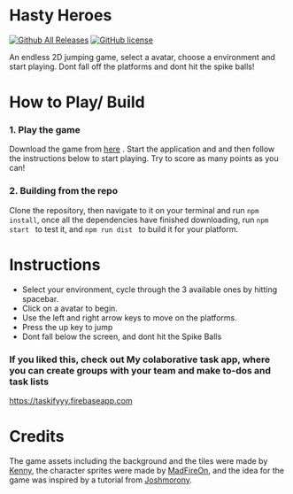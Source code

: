 # Hasty Heroes

[![Github All Releases](https://img.shields.io/github/downloads/aveek-saha/HastyHeroes/total.svg?style=for-the-badge)](https://github.com/Aveek-Saha/HastyHeroes) [![GitHub license](https://img.shields.io/github/license/Aveek-Saha/HastyHeroes.svg?style=for-the-badge)](https://github.com/Aveek-Saha/HastyHeroes/blob/master/LICENSE.md)


An endless 2D jumping game, select a avatar, choose a environment and start playing. Dont fall off the platforms and dont hit the spike balls!


# How to Play/ Build
### 1. Play the game
Download the game from <a href="https://github.com/Aveek-Saha/HastyHeroes/releases">here</a> . Start the application and and then follow the instructions below to start playing. Try to score as many points as you can!
### 2. Building from the repo
Clone the repository, then navigate to it on your terminal and run ```npm install```, once all the dependencies have finished downloading, run ```npm start ``` to test it, and ```npm run dist ``` to build it for your platform.


# Instructions
<ul>
  <li>Select your environment, cycle through the 3 available ones by hitting spacebar.</li>
  <li>Click on a avatar to begin.</li>
  <li>Use the left and right arrow keys to move on the platforms.</li>
  <li>Press the up key to jump</li>
  <li>Dont fall below the screen, and dont hit the Spike Balls</li>
</ul>

### If you liked this, check out My colaborative task app, where you can create groups with your team and make to-dos and task lists
https://taskifyyy.firebaseapp.com

#  Credits
The game assets including the background and the tiles were made by <a href="http://kenney.nl">Kenny</a>, the character sprites were made by <a href="https://swapnilrane24.itch.io/square-characters"> MadFireOn</a>, and the idea for the game was inspired  by a tutorial from <a href="https://www.joshmorony.com/build-a-flappy-bird-jetpack-joyride-hybrid-game-in-phaser/"> Joshmorony</a>. 
